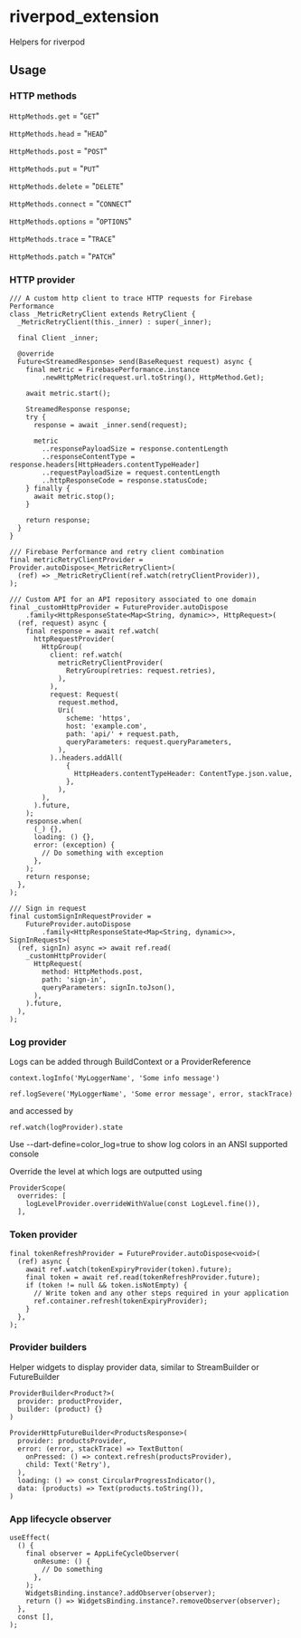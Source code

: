 # riverpod_extension

Helpers for riverpod

## Usage

### HTTP methods

`HttpMethods.get` = "`GET`"

`HttpMethods.head` = "`HEAD`"

`HttpMethods.post` = "`POST`"

`HttpMethods.put` = "`PUT`"

`HttpMethods.delete` = "`DELETE`"

`HttpMethods.connect` = "`CONNECT`"

`HttpMethods.options` = "`OPTIONS`"

`HttpMethods.trace` = "`TRACE`"

`HttpMethods.patch` = "`PATCH`"

### HTTP provider

```
/// A custom http client to trace HTTP requests for Firebase Performance
class _MetricRetryClient extends RetryClient {
  _MetricRetryClient(this._inner) : super(_inner);

  final Client _inner;

  @override
  Future<StreamedResponse> send(BaseRequest request) async {
    final metric = FirebasePerformance.instance
        .newHttpMetric(request.url.toString(), HttpMethod.Get);

    await metric.start();

    StreamedResponse response;
    try {
      response = await _inner.send(request);

      metric
        ..responsePayloadSize = response.contentLength
        ..responseContentType = response.headers[HttpHeaders.contentTypeHeader]
        ..requestPayloadSize = request.contentLength
        ..httpResponseCode = response.statusCode;
    } finally {
      await metric.stop();
    }

    return response;
  }
}

/// Firebase Performance and retry client combination
final metricRetryClientProvider = Provider.autoDispose<_MetricRetryClient>(
  (ref) => _MetricRetryClient(ref.watch(retryClientProvider)),
);

/// Custom API for an API repository associated to one domain
final _customHttpProvider = FutureProvider.autoDispose
    .family<HttpResponseState<Map<String, dynamic>>, HttpRequest>(
  (ref, request) async {
    final response = await ref.watch(
      httpRequestProvider(
        HttpGroup(
          client: ref.watch(
            metricRetryClientProvider(
              RetryGroup(retries: request.retries),
            ),
          ),
          request: Request(
            request.method,
            Uri(
              scheme: 'https',
              host: 'example.com',
              path: 'api/' + request.path,
              queryParameters: request.queryParameters,
            ),
          )..headers.addAll(
              {
                HttpHeaders.contentTypeHeader: ContentType.json.value,
              },
            ),
        ),
      ).future,
    );
    response.when(
      (_) {},
      loading: () {},
      error: (exception) {
        // Do something with exception
      },
    );
    return response;
  },
);

/// Sign in request
final customSignInRequestProvider =
    FutureProvider.autoDispose
        .family<HttpResponseState<Map<String, dynamic>>, SignInRequest>(
  (ref, signIn) async => await ref.read(
    _customHttpProvider(
      HttpRequest(
        method: HttpMethods.post,
        path: 'sign-in',
        queryParameters: signIn.toJson(),
      ),
    ).future,
  ),
);
```


### Log provider

Logs can be added through BuildContext or a ProviderReference

`context.logInfo('MyLoggerName', 'Some info message')`

`ref.logSevere('MyLoggerName', 'Some error message', error, stackTrace)`

and accessed by 

`ref.watch(logProvider).state`

Use --dart-define=color_log=true to show log colors in an ANSI supported console

Override the level at which logs are outputted using 

```
ProviderScope(
  overrides: [
    logLevelProvider.overrideWithValue(const LogLevel.fine()),
  ],
```

### Token provider

```
final tokenRefreshProvider = FutureProvider.autoDispose<void>(
  (ref) async {
    await ref.watch(tokenExpiryProvider(token).future);
    final token = await ref.read(tokenRefreshProvider.future);
    if (token != null && token.isNotEmpty) {
      // Write token and any other steps required in your application
      ref.container.refresh(tokenExpiryProvider);
    }
  },
);
```

### Provider builders

Helper widgets to display provider data, similar to StreamBuilder or FutureBuilder

```
ProviderBuilder<Product?>(
  provider: productProvider,
  builder: (product) {}
)
```

```
ProviderHttpFutureBuilder<ProductsResponse>(
  provider: productsProvider,
  error: (error, stackTrace) => TextButton(
    onPressed: () => context.refresh(productsProvider),
    child: Text('Retry'),
  ),
  loading: () => const CircularProgressIndicator(),
  data: (products) => Text(products.toString()),
)
```

### App lifecycle observer

```
useEffect(
  () {
    final observer = AppLifeCycleObserver(
      onResume: () {
        // Do something
      },
    );
    WidgetsBinding.instance?.addObserver(observer);
    return () => WidgetsBinding.instance?.removeObserver(observer);
  },
  const [],
);
```